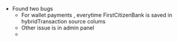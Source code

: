 - Found two bugs
	- For wallet payments , everytime FirstCitizenBank is saved in hybridTransaction source colums
	- Other issue is in admin panel
	-